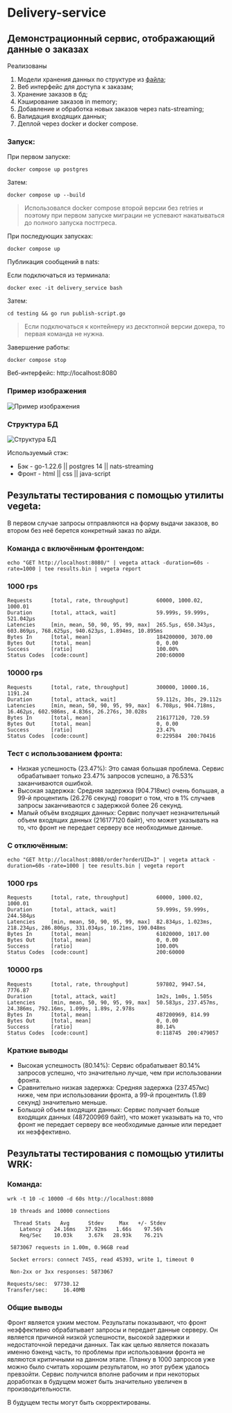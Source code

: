 # Delivery-service
## Демонстрационный сервис, отображающий данные о заказах


Реализованы

1. Модели хранения данных по структуре из [файла](https://github.com/Basty64/delivery-service/blob/main/docs/model.json);
2. Веб интерфейс для доступа к заказам;
2. Хранение заказов в бд;
3. Кэширование заказов in memory;
4. Добавление и обработка новых заказов через nats-streaming;
5. Валидация входящих данных;
6. Деплой через docker и docker compose.

### Запуск:

При первом запуске:
```
docker compose up postgres
```
Затем:
```
docker compose up --build
```
> Использовался docker compose второй версии без retries и поэтому при первом запуске миграции не успевают накатываться до полного запуска постгреса.

При последующих запусках:
```
docker compose up
```

Публикация сообщений в nats:

Если подключаться из терминала:
```
docker exec -it delivery_service bash
```
Затем:
```
cd testing && go run publish-script.go
```

> Если подключаться к контейнеру из десктопной версии докера, то первая команда не нужна.

Завершение работы:
```
docker compose stop
```
Веб-интерфейс:
http://localhost:8080

### Пример изображения
![Пример изображения](docs/example.png)

### Структура БД
![Структура БД](docs/bd-diagram.png)

Используемый стэк:
* Бэк -
go-1.22.6 || postgres 14 || nats-streaming
* Фронт - html || css || java-script

## Результаты тестирования с помощью утилиты vegeta:

В первом случае запросы отправляются на форму выдачи заказов, во втором без неё берется конкретный заказ по айди.

### Команда с включённым фронтендом:
```
echo "GET http://localhost:8080/" | vegeta attack -duration=60s -rate=1000 | tee results.bin | vegeta report
```
### 1000 rps
```
Requests      [total, rate, throughput]         60000, 1000.02, 1000.01
Duration      [total, attack, wait]             59.999s, 59.999s, 521.042µs
Latencies     [min, mean, 50, 90, 95, 99, max]  265.5µs, 650.343µs, 603.869µs, 768.625µs, 940.623µs, 1.894ms, 10.895ms
Bytes In      [total, mean]                     184200000, 3070.00
Bytes Out     [total, mean]                     0, 0.00
Success       [ratio]                           100.00%
Status Codes  [code:count]                      200:60000
```
### 10000 rps
```
Requests      [total, rate, throughput]         300000, 10000.16, 1191.24
Duration      [total, attack, wait]             59.112s, 30s, 29.112s
Latencies     [min, mean, 50, 90, 95, 99, max]  6.708µs, 904.718ms, 16.462µs, 602.986ms, 4.836s, 26.276s, 30.028s
Bytes In      [total, mean]                     216177120, 720.59
Bytes Out     [total, mean]                     0, 0.00
Success       [ratio]                           23.47%
Status Codes  [code:count]                      0:229584  200:70416 
```

### Тест с использованием фронта:

* Низкая успешность (23.47%): Это самая большая проблема. Сервис обрабатывает только 23.47% запросов успешно, а 76.53% заканчиваются ошибкой.
* Высокая задержка: Средняя задержка (904.718мс) очень большая, а 99-й процентиль (26.276 секунд) говорит о том, что в 1% случаев запросы заканчиваются с задержкой более 26 секунд.
* Малый объём входящих данных: Сервис получает незначительный объем входящих данных (216177120 байт), что может указывать на то, что фронт не передает серверу все необходимые данные.

### С отключённым:
```
echo "GET http://localhost:8080/order?orderUID=3" | vegeta attack -duration=60s -rate=1000 | tee results.bin | vegeta report
```
### 1000 rps
```
Requests      [total, rate, throughput]         60000, 1000.02, 1000.01
Duration      [total, attack, wait]             59.999s, 59.999s, 244.584µs
Latencies     [min, mean, 50, 90, 95, 99, max]  82.834µs, 1.023ms, 218.234µs, 286.806µs, 331.034µs, 10.21ms, 190.048ms
Bytes In      [total, mean]                     61020000, 1017.00
Bytes Out     [total, mean]                     0, 0.00
Success       [ratio]                           100.00%
Status Codes  [code:count]                      200:60000  
```
### 10000 rps
```
Requests      [total, rate, throughput]         597802, 9947.54, 7776.87
Duration      [total, attack, wait]             1m2s, 1m0s, 1.505s
Latencies     [min, mean, 50, 90, 95, 99, max]  50.583µs, 237.457ms, 24.386ms, 792.16ms, 1.099s, 1.89s, 2.978s
Bytes In      [total, mean]                     487200969, 814.99
Bytes Out     [total, mean]                     0, 0.00
Success       [ratio]                           80.14%
Status Codes  [code:count]                      0:118745  200:479057 
```
### Краткие выводы
* Высокая успешность (80.14%): Сервис обрабатывает 80.14% запросов успешно, что значительно лучше, чем при использовании фронта.
* Сравнительно низкая задержка: Средняя задержка (237.457мс) ниже, чем при использовании фронта, а 99-й процентиль (1.89 секунд) значительно меньше.
* Большой объем входящих данных: Сервис получает больше входящих данных (487200969 байт), что может указывать на то, что фронт не передает серверу все необходимые данные или передает их неэффективно.

## Результаты тестирования с помощью утилиты WRK:

### Команда:
```
wrk -t 10 -c 10000 -d 60s http://localhost:8080 
```

```
 10 threads and 10000 connections
 
  Thread Stats   Avg      Stdev     Max   +/- Stdev
    Latency    24.16ms   37.92ms   1.66s    97.56%
    Req/Sec    10.03k     3.67k   28.93k    76.21%
    
 5873067 requests in 1.00m, 0.96GB read
  
 Socket errors: connect 7455, read 45393, write 1, timeout 0
  
 Non-2xx or 3xx responses: 5873067
  
Requests/sec:  97730.12
Transfer/sec:     16.40MB
```
### Общие выводы
Фронт является узким местом. Результаты показывают, что фронт неэффективно обрабатывает запросы и передает данные серверу. Он является причиной низкой успешности, высокой задержки и недостаточной передачи данных.
Так как целью является показать именно бэкенд часть, то проблемы при использовании фронта не являются критичными на данном этапе. Планку в 1000 запросов уже можно было считать хорошим результатом, но этот рубеж удалось превзойти.
Сервис получился вполне рабочим и при некоторых доработках в будущем может быть значительно увеличен в производительности.

В будущем тесты могут быть скорректированы.